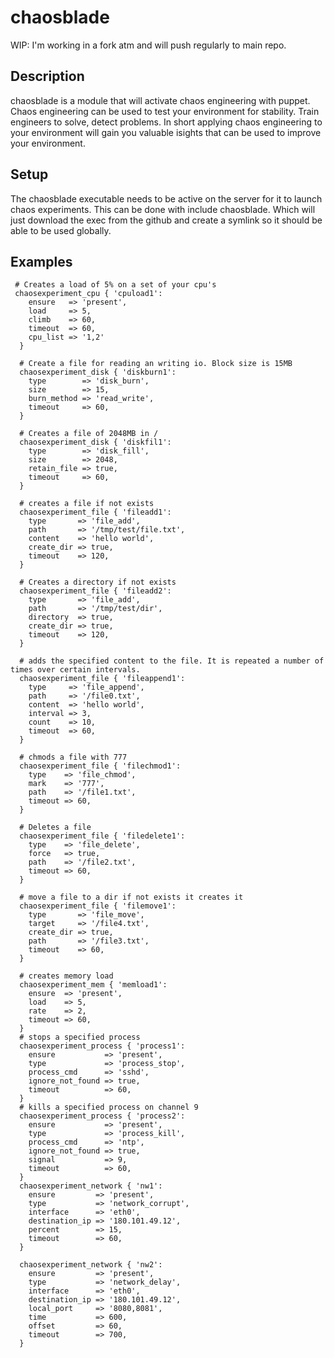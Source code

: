 # chaosblade
WIP: I'm working in a fork atm and will push regularly to main repo.

## Description

chaosblade is a module that will activate chaos engineering with puppet.
Chaos engineering can be used to test your environment for stability. Train engineers to solve, detect problems. In short applying chaos engineering to your environment will gain you valuable isights that can be used to improve your environment.

## Setup
The chaosblade executable needs to be active on the server for it to launch chaos experiments. This can be done with include chaosblade. Which will just download the exec from the github and create a symlink so it should be able to be used globally.

## Examples
```
 # Creates a load of 5% on a set of your cpu's
 chaosexperiment_cpu { 'cpuload1':
    ensure   => 'present',
    load     => 5,
    climb    => 60,
    timeout  => 60,
    cpu_list => '1,2'
  }

  # Create a file for reading an writing io. Block size is 15MB
  chaosexperiment_disk { 'diskburn1':
    type        => 'disk_burn',
    size        => 15,
    burn_method => 'read_write',
    timeout     => 60,
  }

  # Creates a file of 2048MB in /
  chaosexperiment_disk { 'diskfil1':
    type        => 'disk_fill',
    size        => 2048,
    retain_file => true,
    timeout     => 60,
  }

  # creates a file if not exists
  chaosexperiment_file { 'fileadd1':
    type       => 'file_add',
    path       => '/tmp/test/file.txt',
    content    => 'hello world',
    create_dir => true,
    timeout    => 120,
  }

  # Creates a directory if not exists
  chaosexperiment_file { 'fileadd2':
    type       => 'file_add',
    path       => '/tmp/test/dir',
    directory  => true,
    create_dir => true,
    timeout    => 120,
  }

  # adds the specified content to the file. It is repeated a number of times over certain intervals.
  chaosexperiment_file { 'fileappend1':
    type     => 'file_append',
    path     => '/file0.txt',
    content  => 'hello world',
    interval => 3,
    count    => 10,
    timeout  => 60,
  }

  # chmods a file with 777
  chaosexperiment_file { 'filechmod1':
    type    => 'file_chmod',
    mark    => '777',
    path    => '/file1.txt',
    timeout => 60,
  }

  # Deletes a file
  chaosexperiment_file { 'filedelete1':
    type    => 'file_delete',
    force   => true,
    path    => '/file2.txt',
    timeout => 60,
  }

  # move a file to a dir if not exists it creates it
  chaosexperiment_file { 'filemove1':
    type       => 'file_move',
    target     => '/file4.txt',
    create_dir => true,
    path       => '/file3.txt',
    timeout    => 60,
  }
  
  # creates memory load
  chaosexperiment_mem { 'memload1':
    ensure  => 'present',
    load    => 5,
    rate    => 2,
    timeout => 60,
  }
  # stops a specified process
  chaosexperiment_process { 'process1':
    ensure           => 'present',
    type             => 'process_stop',
    process_cmd      => 'sshd',
    ignore_not_found => true,
    timeout          => 60,
  }
  # kills a specified process on channel 9
  chaosexperiment_process { 'process2':
    ensure           => 'present',
    type             => 'process_kill',
    process_cmd      => 'ntp',
    ignore_not_found => true,
    signal           => 9,
    timeout          => 60,
  }
  chaosexperiment_network { 'nw1':
    ensure         => 'present',
    type           => 'network_corrupt',
    interface      => 'eth0',
    destination_ip => '180.101.49.12',
    percent        => 15,
    timeout        => 60,
  }

  chaosexperiment_network { 'nw2':
    ensure         => 'present',
    type           => 'network_delay',
    interface      => 'eth0',
    destination_ip => '180.101.49.12',
    local_port     => '8080,8081',
    time           => 600,
    offset         => 60,
    timeout        => 700,
  }
```  
